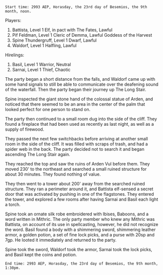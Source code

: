
	Start time: 2993 AEP, Horasday, the 23rd day of Besemios, the 9th month, noon.

Players:

1. Battista, Level 1 Elf, in pact with The Fates, Lawful
2. Pif Feldman, Level 1 Cleric of Demma, Lawful Goddess of the Harvest
3. Spine Thundergruff, Level 1 Dwarf, Lawful
4. Waldorf, Level 1 Halfling, Lawful

Hirelings:

1. Basil, Level 1 Warrior, Neutral
2. Sarnai, Level 1 Thief, Chaotic

  The party began a short distance from the falls, and Waldorf came up with some hand signals to still be able to communicate over the deafening sound of the waterfall. Then the party began their journey up The Long Stair.

Spine inspected the giant stone hand of the colossal statue of Arden, and noticed that there seemed to be an area in the center of the palm that looked perfect for one person to stand on.

The party then continued to a small room dug into the side of the cliff. They found a fireplace that had been used as recently as last night, as well as a supply of firewood.

They passed the next few switchbacks before arriving at another small room in the side of the cliff. It was filled with scraps of trash, and had a spider web in the back. The party decided not to search it and began ascending The Long Stair again.

They reached the top and saw the ruins of Arden Vul before them. They moved 230' to the northeast and searched a small ruined structure for about 30 minutes. They found nothing of value.

They then went to a tower about 200' away from the searched ruined structure. They ran a perimeter around it, and Battista elf-sensed a secret door that was activated by pushing in one of the flagstones. They entered the tower, and explored a few rooms after having Sarnai and Basil each light a torch.

Spine took an ornate silk robe embroidered with Ibises, Baboons, and a word written in Mithric. The only party member who knew any Mithric was Battista, on account of its use in spellcasting, however, he did not recognize the word.  Basil found a body with a shimmering sword, shimmering leather armor, a golden potion, a set of fine lock picks, and a purse with 20sp and 7gp. He looted it immediately and returned to the party.

Spine took the sword, Waldorf took the armor, Sarnai took the lock picks, and Basil kept the coins and potion.

	End time: 2993 AEP, Horasday, the 23rd day of Besemios, the 9th month, 1:30pm.
